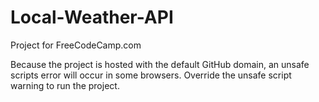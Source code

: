 # Local-Weather-API
Project for FreeCodeCamp.com

Because the project is hosted with the default GitHub domain, an unsafe scripts error will occur in some browsers. Override the unsafe script warning to run the project.
